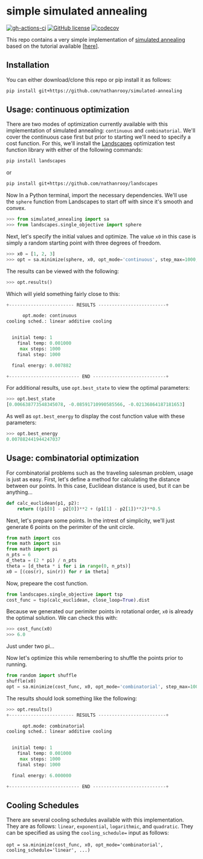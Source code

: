 # simple simulated annealing
[![gh-actions-ci](https://img.shields.io/github/workflow/status/nathanrooy/simulated-annealing/ci?style=flat-square)](https://github.com/nathanrooy/simulated-annealing/actions?query=workflow%3Aci)
[![GitHub license](https://img.shields.io/github/license/nathanrooy/simulated-annealing?style=flat-square)](https://github.com/nathanrooy/simulated-annealing/blob/master/LICENSE)
[![codecov](https://img.shields.io/codecov/c/github/nathanrooy/simulated-annealing.svg?style=flat-square)](https://codecov.io/gh/nathanrooy/simulated-annealing)


This repo contains a very simple implementation of <a target="_blank" href="https://en.wikipedia.org/wiki/Simulated_annealing">simulated annealing</a> based on the tutorial available [<a target="_blank" href="https://nathanrooy.github.io/posts/2020-05-14/simulated-annealing-with-python/">here</a>].

## Installation
You can either download/clone this repo or pip install it as follows:
```sh
pip install git+https://github.com/nathanrooy/simulated-annealing
```

## Usage: continuous optimization
There are two modes of optimization currently available with this implementation of simulated annealing: `continuous` and `combinatorial`. We'll cover the continuous case first but prior to starting we'll need to specify a cost function. For this, we'll install the <a target="_blank" href="https://github.com/nathanrooy/landscapes">Landscapes</a> optimization test function library with either of the following commands:
```sh
pip install landscapes
```
or 
```sh
pip install git+https://github.com/nathanrooy/landscapes
```
Now In a Python terminal, import the necessary dependencies. We'll use the `sphere` function from Landscapes to start off with since it's smooth and convex.
```python
>>> from simulated_annealing import sa
>>> from landscapes.single_objective import sphere
```
Next, let's specify the initial values and optimize. The value `x0` in this case is simply a random starting point with three degrees of freedom.
```python
>>> x0 = [1, 2, 3]
>>> opt = sa.minimize(sphere, x0, opt_mode='continuous', step_max=1000, t_max=1, t_min=0)
```
The results can be viewed with the following:
```python
>>> opt.results()
```
Which will yield something fairly close to this:
```python
+------------------------ RESULTS -------------------------+

      opt.mode: continuous
cooling sched.: linear additive cooling


  initial temp: 1
    final temp: 0.001000
     max steps: 1000
    final step: 1000

  final energy: 0.007882

+-------------------------- END ---------------------------+
```
For additional results, use `opt.best_state` to view the optimal parameters:
```python
>>> opt.best_state
[0.006638773548345078, -0.08591710990585566, -0.02136864187181653]
```
As well as `opt.best_energy` to display the cost function value with these parameters:
```python
>>> opt.best_energy
0.007882441944247037
```
## Usage: combinatorial optimization
For combinatorial problems such as the traveling salesman problem, usage is just as easy. First, let's define a method for calculating the distance between our points. In this case, Euclidean distance is used, but it can be anything...
```python
def calc_euclidean(p1, p2):    
    return ((p1[0] - p2[0])**2 + (p1[1] - p2[1])**2)**0.5
```
Next, let's prepare some points. In the intrest of simplicity, we'll just generate 6 points on the perimiter of the unit circle.
```python
from math import cos
from math import sin
from math import pi
n_pts = 6
d_theta = (2 * pi) / n_pts
theta = [d_theta * i for i in range(0, n_pts)]
x0 = [(cos(r), sin(r)) for r in theta]
```
Now, prepeare the cost function.
```python
from landscapes.single_objective import tsp
cost_func = tsp(calc_euclidean, close_loop=True).dist
```
Because we generated our perimiter points in rotational order, `x0` is already the optimal solution. We can check this with:
```python
>>> cost_func(x0)
>>> 6.0
```
Just under two pi...

Now let's optimize this while remembering to shuffle the points prior to running.
```python
from random import shuffle
shuffle(x0)
opt = sa.minimize(cost_func, x0, opt_mode='combinatorial', step_max=1000, t_max=1, t_min=0)
```
The results should look something like the following:
```python
>>> opt.results()
+------------------------ RESULTS -------------------------+

      opt.mode: combinatorial
cooling sched.: linear additive cooling


  initial temp: 1
    final temp: 0.001000
     max steps: 1000
    final step: 1000

  final energy: 6.000000

+-------------------------- END ---------------------------+
```

## Cooling Schedules
There are several cooling schedules available with this implementation. They are as follows: `linear`, `exponential`, `logarithmic`, and `quadratic`. They can be specified as using the `cooling_schedule=` input as follows:
</br>
</br>
`opt = sa.minimize(cost_func, x0, opt_mode='combinatorial', cooling_schedule='linear', ...)`

